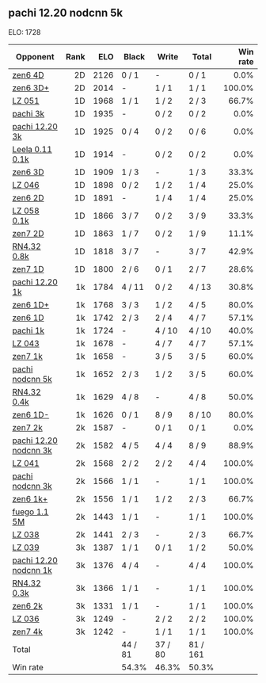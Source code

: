 ## pachi 12.20 nodcnn 5k ##

ELO: 1728

Opponent | Rank | ELO | Black | Write | Total | Win rate
---------|-----:|----:|-------|-------|-------|-------:
[zen6 4D](zen6%204D.md) | 2D | 2126 | 0 / 1 | - | 0 / 1 | 0.0%
[zen6 3D+](zen6%203D+.md) | 2D | 2014 | - | 1 / 1 | 1 / 1 | 100.0%
[LZ 051](LZ%20051.md) | 1D | 1968 | 1 / 1 | 1 / 2 | 2 / 3 | 66.7%
[pachi 3k](pachi%203k.md) | 1D | 1935 | - | 0 / 2 | 0 / 2 | 0.0%
[pachi 12.20 3k](pachi%2012.20%203k.md) | 1D | 1925 | 0 / 4 | 0 / 2 | 0 / 6 | 0.0%
[Leela 0.11 0.1k](Leela%200.11%200.1k.md) | 1D | 1914 | - | 0 / 2 | 0 / 2 | 0.0%
[zen6 3D](zen6%203D.md) | 1D | 1909 | 1 / 3 | - | 1 / 3 | 33.3%
[LZ 046](LZ%20046.md) | 1D | 1898 | 0 / 2 | 1 / 2 | 1 / 4 | 25.0%
[zen6 2D](zen6%202D.md) | 1D | 1891 | - | 1 / 4 | 1 / 4 | 25.0%
[LZ 058 0.1k](LZ%20058%200.1k.md) | 1D | 1866 | 3 / 7 | 0 / 2 | 3 / 9 | 33.3%
[zen7 2D](zen7%202D.md) | 1D | 1863 | 1 / 7 | 0 / 2 | 1 / 9 | 11.1%
[RN4.32 0.8k](RN4.32%200.8k.md) | 1D | 1818 | 3 / 7 | - | 3 / 7 | 42.9%
[zen7 1D](zen7%201D.md) | 1D | 1800 | 2 / 6 | 0 / 1 | 2 / 7 | 28.6%
[pachi 12.20 1k](pachi%2012.20%201k.md) | 1k | 1784 | 4 / 11 | 0 / 2 | 4 / 13 | 30.8%
[zen6 1D+](zen6%201D+.md) | 1k | 1768 | 3 / 3 | 1 / 2 | 4 / 5 | 80.0%
[zen6 1D](zen6%201D.md) | 1k | 1742 | 2 / 3 | 2 / 4 | 4 / 7 | 57.1%
[pachi 1k](pachi%201k.md) | 1k | 1724 | - | 4 / 10 | 4 / 10 | 40.0%
[LZ 043](LZ%20043.md) | 1k | 1678 | - | 4 / 7 | 4 / 7 | 57.1%
[zen7 1k](zen7%201k.md) | 1k | 1658 | - | 3 / 5 | 3 / 5 | 60.0%
[pachi nodcnn 5k](pachi%20nodcnn%205k.md) | 1k | 1652 | 2 / 3 | 1 / 2 | 3 / 5 | 60.0%
[RN4.32 0.4k](RN4.32%200.4k.md) | 1k | 1629 | 4 / 8 | - | 4 / 8 | 50.0%
[zen6 1D-](zen6%201D-.md) | 1k | 1626 | 0 / 1 | 8 / 9 | 8 / 10 | 80.0%
[zen7 2k](zen7%202k.md) | 2k | 1587 | - | 0 / 1 | 0 / 1 | 0.0%
[pachi 12.20 nodcnn 3k](pachi%2012.20%20nodcnn%203k.md) | 2k | 1582 | 4 / 5 | 4 / 4 | 8 / 9 | 88.9%
[LZ 041](LZ%20041.md) | 2k | 1568 | 2 / 2 | 2 / 2 | 4 / 4 | 100.0%
[pachi nodcnn 3k](pachi%20nodcnn%203k.md) | 2k | 1566 | 1 / 1 | - | 1 / 1 | 100.0%
[zen6 1k+](zen6%201k+.md) | 2k | 1556 | 1 / 1 | 1 / 2 | 2 / 3 | 66.7%
[fuego 1.1 5M](fuego%201.1%205M.md) | 2k | 1443 | 1 / 1 | - | 1 / 1 | 100.0%
[LZ 038](LZ%20038.md) | 2k | 1441 | 2 / 3 | - | 2 / 3 | 66.7%
[LZ 039](LZ%20039.md) | 3k | 1387 | 1 / 1 | 0 / 1 | 1 / 2 | 50.0%
[pachi 12.20 nodcnn 1k](pachi%2012.20%20nodcnn%201k.md) | 3k | 1376 | 4 / 4 | - | 4 / 4 | 100.0%
[RN4.32 0.3k](RN4.32%200.3k.md) | 3k | 1366 | 1 / 1 | - | 1 / 1 | 100.0%
[zen6 2k](zen6%202k.md) | 3k | 1331 | 1 / 1 | - | 1 / 1 | 100.0%
[LZ 036](LZ%20036.md) | 3k | 1249 | - | 2 / 2 | 2 / 2 | 100.0%
[zen7 4k](zen7%204k.md) | 3k | 1242 | - | 1 / 1 | 1 / 1 | 100.0%
Total | | | 44 / 81 | 37 / 80 | 81 / 161 | 
Win rate| | | 54.3% | 46.3% | 50.3% | 
